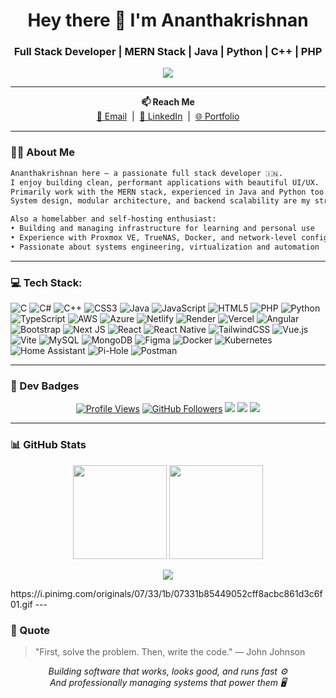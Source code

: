 <!-- README.md -->

<h1 align="center">Hey there 👋 I'm Ananthakrishnan</h1>
<h3 align="center">Full Stack Developer | MERN Stack | Java | Python | C++ | PHP</h3>

<p align="center">
  <img src="https://readme-typing-svg.demolab.com?font=Fira+Code&weight=500&size=22&pause=1000&center=true&vCenter=true&color=0AFFEF&width=1000&lines=Code.+Build.+Repeat.;Backend+Craftsman+%7C+Frontend+Polisher.;Performance+matters.+Code+cleanly.+Ship+fast."/>
</p>

---

<p align="center">
  <b>📫 Reach Me</b><br/>
  <a href="mailto:axananthu@outlook.com" target="_blank">📧 Email</a> &nbsp;|&nbsp;
  <a href="https://linkedin.com/in/ananthu26" target="_blank">💼 LinkedIn</a> &nbsp;|&nbsp;
  <a href="https://portfolio-ax.vercel.app" target="_blank">🌐 Portfolio</a>
</p>

---

### 👨‍💻 About Me

```txt
Ananthakrishnan here – a passionate full stack developer 🇮🇳.
I enjoy building clean, performant applications with beautiful UI/UX.
Primarily work with the MERN stack, experienced in Java and Python too.
System design, modular architecture, and backend scalability are my strengths.

Also a homelabber and self-hosting enthusiast:
• Building and managing infrastructure for learning and personal use
• Experience with Proxmox VE, TrueNAS, Docker, and network-level configuration
• Passionate about systems engineering, virtualization and automation
```

---

### 💻 Tech Stack:

![C](https://img.shields.io/badge/c-%2300599C.svg?style=for-the-badge&logo=c&logoColor=white)
![C#](https://img.shields.io/badge/c%23-%23239120.svg?style=for-the-badge&logo=csharp&logoColor=white)
![C++](https://img.shields.io/badge/c++-%2300599C.svg?style=for-the-badge&logo=c%2B%2B&logoColor=white)
![CSS3](https://img.shields.io/badge/css3-%231572B6.svg?style=for-the-badge&logo=css3&logoColor=white)
![Java](https://img.shields.io/badge/java-%23ED8B00.svg?style=for-the-badge&logo=openjdk&logoColor=white)
![JavaScript](https://img.shields.io/badge/javascript-%23323330.svg?style=for-the-badge&logo=javascript&logoColor=%23F7DF1E)
![HTML5](https://img.shields.io/badge/html5-%23E34F26.svg?style=for-the-badge&logo=html5&logoColor=white)
![PHP](https://img.shields.io/badge/php-%23777BB4.svg?style=for-the-badge&logo=php&logoColor=white)
![Python](https://img.shields.io/badge/python-3670A0?style=for-the-badge&logo=python&logoColor=ffdd54)
![TypeScript](https://img.shields.io/badge/typescript-%23007ACC.svg?style=for-the-badge&logo=typescript&logoColor=white)
![AWS](https://img.shields.io/badge/AWS-%23FF9900.svg?style=for-the-badge&logo=amazon-aws&logoColor=white)
![Azure](https://img.shields.io/badge/azure-%230072C6.svg?style=for-the-badge&logo=microsoftazure&logoColor=white)
![Netlify](https://img.shields.io/badge/netlify-%23000000.svg?style=for-the-badge&logo=netlify&logoColor=#00C7B7)
![Render](https://img.shields.io/badge/Render-%2346E3B7.svg?style=for-the-badge&logo=render&logoColor=white)
![Vercel](https://img.shields.io/badge/vercel-%23000000.svg?style=for-the-badge&logo=vercel&logoColor=white)
![Angular](https://img.shields.io/badge/angular-%23DD0031.svg?style=for-the-badge&logo=angular&logoColor=white)
![Bootstrap](https://img.shields.io/badge/bootstrap-%238511FA.svg?style=for-the-badge&logo=bootstrap&logoColor=white)
![Next JS](https://img.shields.io/badge/Next-black?style=for-the-badge&logo=next.js&logoColor=white)
![React](https://img.shields.io/badge/react-%2320232a.svg?style=for-the-badge&logo=react&logoColor=%2361DAFB)
![React Native](https://img.shields.io/badge/react_native-%2320232a.svg?style=for-the-badge&logo=react&logoColor=%2361DAFB)
![TailwindCSS](https://img.shields.io/badge/tailwindcss-%2338B2AC.svg?style=for-the-badge&logo=tailwind-css&logoColor=white)
![Vue.js](https://img.shields.io/badge/vue.js-%2335495e.svg?style=for-the-badge&logo=vuedotjs&logoColor=%234FC08D)
![Vite](https://img.shields.io/badge/vite-%23646CFF.svg?style=for-the-badge&logo=vite&logoColor=white)
![MySQL](https://img.shields.io/badge/mysql-4479A1.svg?style=for-the-badge&logo=mysql&logoColor=white)
![MongoDB](https://img.shields.io/badge/MongoDB-%234ea94b.svg?style=for-the-badge&logo=mongodb&logoColor=white)
![Figma](https://img.shields.io/badge/figma-%23F24E1E.svg?style=for-the-badge&logo=figma&logoColor=white)
![Docker](https://img.shields.io/badge/docker-%230db7ed.svg?style=for-the-badge&logo=docker&logoColor=white)
![Kubernetes](https://img.shields.io/badge/kubernetes-%23326ce5.svg?style=for-the-badge&logo=kubernetes&logoColor=white)
![Home Assistant](https://img.shields.io/badge/home%20assistant-%2341BDF5.svg?style=for-the-badge&logo=home-assistant&logoColor=white)
![Pi-Hole](https://img.shields.io/badge/pihole-%2396060C.svg?style=for-the-badge&logo=pi-hole&logoColor=white)
![Postman](https://img.shields.io/badge/Postman-FF6C37?style=for-the-badge&logo=postman&logoColor=white)

---

### 🏅 Dev Badges
<p align="center">
  <a href="https://github.com/ananthu26" target="_blank"><img src="https://komarev.com/ghpvc/?username=ananthu26&label=Profile+Views&color=0e75b6&style=flat" alt="Profile Views" /></a>
  <a href="https://github.com/ananthu26?tab=followers" target="_blank"><img src="https://img.shields.io/github/followers/ananthu26?label=Follow&style=social" alt="GitHub Followers" /></a>
  <img src="https://img.shields.io/badge/-Build%20%26%20Break-black?style=flat-square&logo=codewars&logoColor=white" />
  <img src="https://img.shields.io/badge/-Night%20Coder-000?style=flat-square&logo=visualstudiocode&logoColor=white" />
  <img src="https://img.shields.io/badge/-Always%20Learning-blue?style=flat-square&logo=github&logoColor=white" />
</p>

---

### 📊 GitHub Stats
<p align="center">
  <img src="https://github-readme-stats.vercel.app/api?username=ananthu26&show_icons=true&theme=tokyonight&hide_title=true&hide_border=true" height="150" />
  <img src="https://github-readme-stats.vercel.app/api/top-langs/?username=ananthu26&layout=compact&theme=tokyonight&hide_border=true" height="150" />
</p>

<p align="center">
  <img src="https://github-profile-trophy.vercel.app/?username=ananthu26&theme=tokyonight&margin-w=15&no-frame=true&title=Contributions,Repositories,Commits,PRsMerged,Joined,Experience" />
</p>
https://i.pinimg.com/originals/07/33/1b/07331b85449052cff8acbc861d3c6f01.gif
---

### 💬 Quote
> "First, solve the problem. Then, write the code." — John Johnson

<p align="center">
  <em>Building software that works, looks good, and runs fast ⚙️<br/>
  And professionally managing systems that power them 🖥️</em>
</p>
